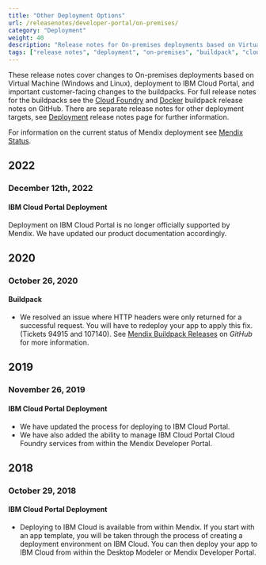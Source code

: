 ```yaml
---
title: "Other Deployment Options"
url: /releasenotes/developer-portal/on-premises/
category: "Deployment"
weight: 40
description: "Release notes for On-premises deployments based on Virtual Machine (Windows and Linux) and Buildpacks (Cloud Foundry and Docker)"
tags: ["release notes", "deployment", "on-premises", "buildpack", "cloud foundry", "docker", "IBM Cloud Portal"]
---
```


These release notes cover changes to On-premises deployments based on Virtual Machine (Windows and Linux), deployment to IBM Cloud Portal, and important customer-facing changes to the buildpacks. For full release notes for the buildpacks see the [Cloud Foundry](https://github.com/mendix/cf-mendix-buildpack/releases) and [Docker](https://github.com/mendix/docker-mendix-buildpack/releases) buildpack release notes on GitHub. There are separate release notes for other deployment targets, see [Deployment](/releasenotes/developer-portal/deployment/) release notes page for further information.

For information on the current status of Mendix deployment see [Mendix Status](https://status.mendix.com/).

## 2022

### December 12th, 2022

#### IBM Cloud Portal Deployment

Deployment on IBM Cloud Portal is no longer officially supported by Mendix. We have updated our product documentation accordingly.

## 2020

### October 26, 2020

#### Buildpack

* We resolved an issue where HTTP headers were only returned for a successful request. You will have to redeploy your app to apply this fix. (Tickets 94915 and 107140). See [Mendix Buildpack Releases](https://github.com/mendix/cf-mendix-buildpack/releases) on *GitHub* for more information.

## 2019

### November 26, 2019

#### IBM Cloud Portal Deployment

* We have updated the process for deploying to IBM Cloud Portal.
* We have also added the ability to manage IBM Cloud Portal Cloud Foundry  services from within the Mendix Developer Portal.

## 2018

### October 29, 2018

#### IBM Cloud Portal Deployment

* Deploying to IBM Cloud is available from within Mendix. If you start with an app template, you will be taken through the process of creating a deployment environment on IBM Cloud. You can then deploy your app to IBM Cloud from within the Desktop Modeler or Mendix Developer Portal.
